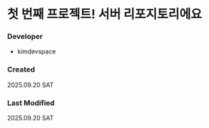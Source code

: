 # 첫 번째 프로젝트! 서버 리포지토리에요

### Developer
- kimdevspace

### Created
2025.09.20 SAT

### Last Modified
2025.09.20 SAT
